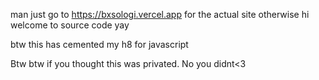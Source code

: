 man just go to https://bxsologi.vercel.app for the actual site
otherwise hi welcome to source code yay 

btw this has cemented my h8 for javascript

Btw btw if you thought this was privated. No you didnt<3
